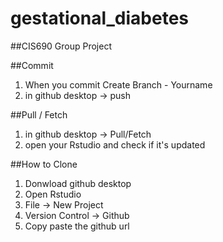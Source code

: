 # gestational_diabetes
##CIS690 Group Project

##Commit
1. When you commit Create Branch - Yourname
2. in github desktop -> push

##Pull / Fetch
1. in github desktop -> Pull/Fetch
2. open your Rstudio and check if it's updated

##How to Clone
1. Donwload github desktop
2. Open Rstudio
3. File -> New Project
4. Version Control -> Github
5. Copy paste the github url
